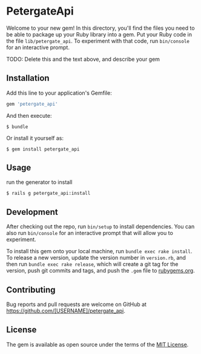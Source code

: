# PetergateApi

Welcome to your new gem! In this directory, you'll find the files you need to be able to package up your Ruby library into a gem. Put your Ruby code in the file `lib/petergate_api`. To experiment with that code, run `bin/console` for an interactive prompt.

TODO: Delete this and the text above, and describe your gem

## Installation

Add this line to your application's Gemfile:

```ruby
gem 'petergate_api'
```

And then execute:

    $ bundle

Or install it yourself as:

    $ gem install petergate_api

## Usage

run the generator to install

    $ rails g petergate_api:install

## Development

After checking out the repo, run `bin/setup` to install dependencies. You can also run `bin/console` for an interactive prompt that will allow you to experiment.

To install this gem onto your local machine, run `bundle exec rake install`. To release a new version, update the version number in `version.rb`, and then run `bundle exec rake release`, which will create a git tag for the version, push git commits and tags, and push the `.gem` file to [rubygems.org](https://rubygems.org).

## Contributing

Bug reports and pull requests are welcome on GitHub at https://github.com/[USERNAME]/petergate_api.


## License

The gem is available as open source under the terms of the [MIT License](http://opensource.org/licenses/MIT).

